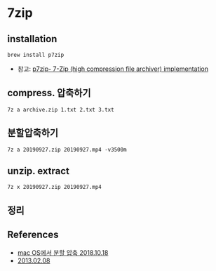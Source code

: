 # 7zip
## installation
```
brew install p7zip
```

* 참고: [p7zip- 7-Zip (high compression file archiver) implementation](https://formulae.brew.sh/formula/p7zip)

## compress. 압축하기
```
7z a archive.zip 1.txt 2.txt 3.txt
```

## 분할압축하기
```
7z a 20190927.zip 20190927.mp4 -v3500m
```


## unzip. extract
```
7z x 20190927.zip 20190927.mp4
```

## 정리


## References
* [mac OS에서 분할 압축 2018.10.18](https://knight76.tistory.com/entry/mac-OS%EC%97%90%EC%84%9C-%EB%B6%84%ED%95%A0-%EC%95%95%EC%B6%95)
* [2013.02.08](https://superuser.com/questions/548349/how-can-i-install-7zip-so-i-can-run-it-from-terminal-on-os-x)